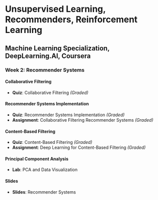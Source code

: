 # Unsupervised Learning, Recommenders, Reinforcement Learning

## Machine Learning Specialization, DeepLearning.AI, Coursera

### Week 2: Recommender Systems

#### Collaborative Filtering

- **Quiz**: Collaborative Filtering *(Graded)*

#### Recommender Systems Implementation

- **Quiz**: Recommender Systems Implementation *(Graded)*
- **Assignment**: Collaborative Filtering Recommender Systems *(Graded)*

#### Content-Based Filtering

- **Quiz**: Content-Based Filtering *(Graded)*
- **Assignment**: Deep Learning for Content-Based Filtering *(Graded)*

#### Principal Component Analysis

- **Lab**: PCA and Data Visualization

#### Slides

- **Slides**: Recommender Systems
